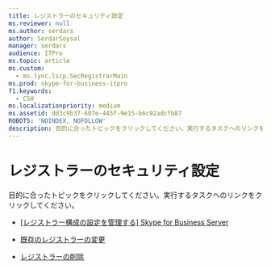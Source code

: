```yaml
---
title: レジストラーのセキュリティ設定
ms.reviewer: null
ms.author: serdars
author: SerdarSoysal
manager: serdars
audience: ITPro
ms.topic: article
ms.custom:
  - ms.lync.lscp.SecRegistrarMain
ms.prod: skype-for-business-itpro
f1.keywords:
  - CSH
ms.localizationpriority: medium
ms.assetid: dd3c9b37-607e-445f-9e15-b6c92adcfb87
ROBOTS: 'NOINDEX, NOFOLLOW'
description: 目的に合ったトピックをクリックしてください。実行するタスクへのリンクをクリックしてください。
---
```


# <a name="registrar-security-settings"></a>レジストラーのセキュリティ設定

目的に合ったトピックをクリックしてください。実行するタスクへのリンクをクリックしてください。

- [[レジストラー構成の設定を管理する] Skype for Business Server](../../../manage/authentication/registrar-configuration-settings.md)

- [既存のレジストラーの変更](/previous-versions/office/lync-server-2013/lync-server-2013-modify-existing-registrar-configuration-settings)

- [レジストラーの削除](/previous-versions/office/lync-server-2013/lync-server-2013-delete-existing-registrar-configuration-settings)